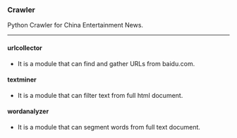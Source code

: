 ### Crawler

Python Crawler for China Entertainment News.

***

#### urlcollector
- It is a module that can find and gather URLs from baidu.com.

#### textminer
- It is a module that can filter text from full html document.

#### wordanalyzer
- It is a module that can segment words from full text document.
 